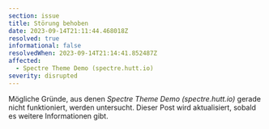 ```yaml
---
section: issue
title: Störung behoben
date: 2023-09-14T21:11:44.468018Z
resolved: true
informational: false
resolvedWhen: 2023-09-14T21:14:41.852487Z
affected:
  - Spectre Theme Demo (spectre.hutt.io)
severity: disrupted
---
```

Mögliche Gründe, aus denen *Spectre Theme Demo (spectre.hutt.io)* gerade nicht funktioniert, werden untersucht. Dieser Post wird aktualisiert, sobald es weitere Informationen gibt.

        